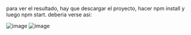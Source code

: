 para ver el resultado, hay que descargar el proyecto, hacer npm install y luego npm start. deberia verse asi:

![image](https://user-images.githubusercontent.com/87047609/161354673-11cefbb2-0ae1-4b05-b8de-23651b7311c8.png)
![image](https://user-images.githubusercontent.com/87047609/161354737-d32b6d55-59e6-4697-a472-4cfd4c6a30a9.png)


